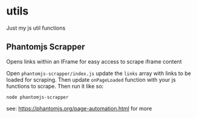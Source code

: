 # utils
Just my js util functions

## Phantomjs Scrapper

Opens links within an IFrame for easy access to scrape iframe content

Open `phantomjs-scrapper/index.js` update the `links` array with links to be loaded for scraping. Then update `onPageLoaded` function with your js functions to scrape. Then run it like so:

```shell
node phantomjs-scrapper
```

see: https://phantomjs.org/page-automation.html for more